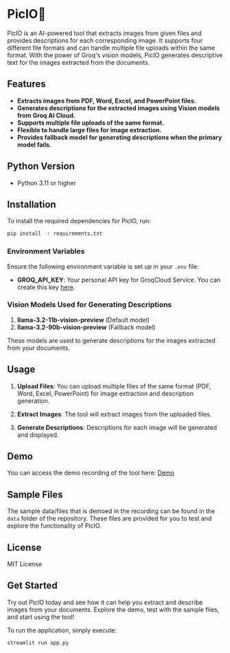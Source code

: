 # PicIO💫

PicIO is an AI-powered tool that extracts images from given files and provides descriptions for each corresponding image. It supports four different file formats and can handle multiple file uploads within the same format. With the power of Groq's vision models, PicIO generates descriptive text for the images extracted from the documents.

## Features

- **Extracts images from PDF, Word, Excel, and PowerPoint files.**
- **Generates descriptions for the extracted images using Vision models from Groq AI Cloud.**
- **Supports multiple file uploads of the same format.**
- **Flexible to handle large files for image extraction.**
- **Provides fallback model for generating descriptions when the primary model fails.**

## Python Version

- Python 3.11 or higher

## Installation

To install the required dependencies for PicIO, run:

```bash
pip install -r requirements.txt
```

### Environment Variables

Ensure the following environment variable is set up in your `.env` file:

- **GROQ_API_KEY**: Your personal API key for GroqCloud Service. You can create this key [here](https://console.groq.com/keys).

### Vision Models Used for Generating Descriptions

1. **llama-3.2-11b-vision-preview** (Default model)
2. **llama-3.2-90b-vision-preview** (Fallback model)

These models are used to generate descriptions for the images extracted from your documents.

## Usage

1. **Upload Files**: You can upload multiple files of the same format (PDF, Word, Excel, PowerPoint) for image extraction and description generation.

2. **Extract Images**: The tool will extract images from the uploaded files.

3. **Generate Descriptions**: Descriptions for each image will be generated and displayed.

## Demo

You can access the demo recording of the tool here: [Demo](https://drive.google.com/file/d/1AAqiyUrGuKrmzfQ_YDrppSM1NmhCA0id/view?usp=drive_link)


## Sample Files

The sample data/files that is demoed in the recording can be found in the `data` folder of the repository. These files are provided for you to test and explore the functionality of PicIO.


## License

MIT License


## Get Started

Try out PicIO today and see how it can help you extract and describe images from your documents. Explore the demo, test with the sample files, and start using the tool!

To run the application, simply execute:

```bash
streamlit run app.py
```